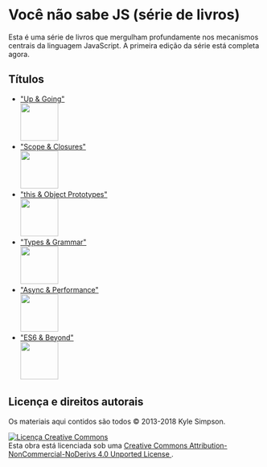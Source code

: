 # Você não sabe JS (série de livros)

Esta é uma série de livros que mergulham profundamente nos mecanismos centrais da linguagem JavaScript. A primeira edição da série está completa agora.

## Títulos

* ["Up & Going"](up\%20&\%20going/README.md#you-dont-know-js-up--going)<br/>
<a href="http://www.ebooks.com/1993212/you-don-t-know-js-up-going/simpson-kyle/"><img src="up %26 going/cover.jpg" width="75"></a>&nbsp;<br/>
* ["Scope & Closures"](scope\%20&\%20closures/README.md#you-dont-know-js-scope--closures)<br/>
<a href="http://www.ebooks.com/1647631/you-don-t-know-js-scope-closures/simpson-kyle/"><img src="scope %26 closures/cover.jpg" width="75"></a>&nbsp;<br/>
* ["this & Object Prototypes"](this\%20&\%20object\%20prototypes/README.md#you-dont-know-js-this--object-prototypes)<br/>
<a href="http://www.ebooks.com/1734321/you-don-t-know-js-this-object-prototypes/simpson-kyle/"><img src="this %26 object prototypes/cover.jpg" width="75"></a>&nbsp;<br/>
* ["Types & Grammar"](types\%20&\%20grammar/README.md#you-dont-know-js-types--grammar)<br/>
<a href="http://www.ebooks.com/1935541/you-don-t-know-js-types-grammar/simpson-kyle/"><img src="types %26 grammar/cover.jpg" width="75"></a>&nbsp;<br/>
* ["Async & Performance"](async\%20&\%20performance/README.md#you-dont-know-js-async--performance)<br/>
<a href="http://www.ebooks.com/1977375/you-don-t-know-js-async-performance/simpson-kyle/"><img src="async %26 performance/cover.jpg" width="75"></a>&nbsp;<br/>
* ["ES6 & Beyond"](es6\%20&\%20beyond/README.md#you-dont-know-js-es6--beyond)<br/>
<a href="http://www.ebooks.com/2481820/you-don-t-know-js-es6-beyond/simpson-kyle/"><img src="es6 %26 beyond/cover.jpg" width="75"></a>&nbsp;<br/>

## Licença e direitos autorais

Os materiais aqui contidos são todos &copy; 2013-2018 Kyle Simpson.

<a rel="license" href="http://creativecommons.org/licenses/by-nc-nd/4.0/"> <img alt = "Licença Creative Commons" style = "border-width: 0" src = "https://i.creativecommons.org/l/by-nc-nd/4.0/88x31.png" /> </a> <br /> Esta obra está licenciada sob uma <a rel = "license" href = "http://creativecommons.org/licenses/by-nc-nd/4.0/"> Creative Commons Attribution-NonCommercial-NoDerivs 4.0 Unported License </a>.
